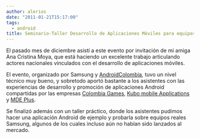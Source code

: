 ```yaml
---
author: alerios
date: "2011-01-21T15:17:00"
tags:
  - android
title: Seminario-Taller Desarrollo de Aplicaciones Móviles para equipos Samsung-Android
---
```


El pasado mes de diciembre asistí a este evento por invitación de mi amiga Ana
Cristina Moya, que está haciendo un excelente trabajo articulando actores
nacionales vinculados con el desarrollo de aplicaciones móviles.

El evento, organizado por Samsung y
[AndroidColombia](http://www.androidcolombia.com/), tuvo un nivel técnico muy
bueno, y sobretodo aportó bastante a los asistentes con las experiencias de
desarrollo y promoción de aplicaciones Android compartidas por las empresas
[Colombia Games](http://www.colombiagames.com/), [Kubo mobile
Applications](http://kubomobile.com/) y [MDE Plus](http://www.mdeplus.com/).

Se finalizó además con un taller práctico, donde los asistentes pudimos hacer
una aplicación Android de ejemplo y probarla sobre equipos reales Samsung,
algunos de los cuales incluso aún no habían sido lanzados al mercado.
